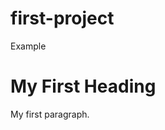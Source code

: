 # first-project
Example
<!DOCTYPE html>
<html>
<body>

<h1>My First Heading</h1>
<p>My first paragraph.</p>

</body>
</html>
